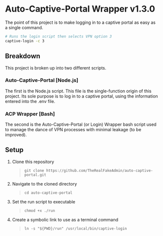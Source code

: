# Auto-Captive-Portal Wrapper v1.3.0

The point of this project is to make logging in to a captive portal as easy as a single command.

```bash
# Runs the login script then selects VPN option 3
captive-login -c 3
```

## Breakdown

This project is broken up into two different scripts.

### Auto-Captive-Portal [Node.js]

The first is the Node.js script. This file is the single-function origin of this project. Its sole purpose is to log in to a captive portal, using the information entered into the .env file.

### ACP Wrapper [Bash]

The second is the Auto-Captive-Portal (or Login) Wrapper bash script used to manage the dance of VPN processes with minimal leakage (to be improved).

## Setup

1. Clone this repository
   > `git clone https://github.com/TheRealFakeAdmin/auto-captive-portal.git`
2. Navigate to the cloned directory
   > `cd auto-captive-portal`
3. Set the run script to executable
   > `chmod +x ./run`
4. Create a symbolic link to use as a terminal command
   > `ln -s "${PWD}/run" /usr/local/bin/captive-login`
